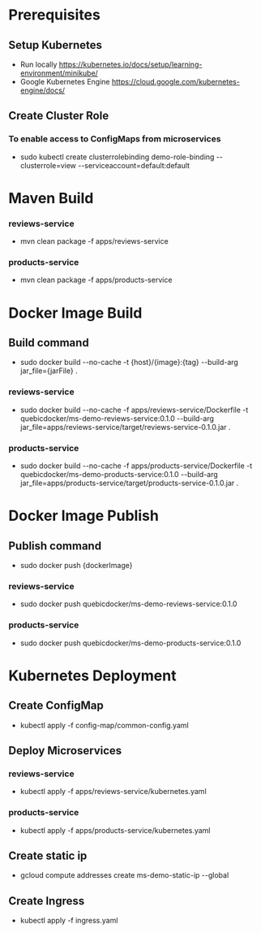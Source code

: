 # Prerequisites
## Setup Kubernetes
* Run locally https://kubernetes.io/docs/setup/learning-environment/minikube/
* Google Kubernetes Engine https://cloud.google.com/kubernetes-engine/docs/

## Create Cluster Role
### To enable access to ConfigMaps from  microservices
* sudo kubectl create clusterrolebinding demo-role-binding --clusterrole=view --serviceaccount=default:default

# Maven Build
### reviews-service
* mvn clean package -f apps/reviews-service

### products-service
* mvn clean package -f apps/products-service

# Docker Image Build
## Build command
* sudo docker build --no-cache -t {host}/{image}:{tag} --build-arg jar_file={jarFile} .

### reviews-service
* sudo docker build --no-cache -f apps/reviews-service/Dockerfile -t quebicdocker/ms-demo-reviews-service:0.1.0 --build-arg jar_file=apps/reviews-service/target/reviews-service-0.1.0.jar .

### products-service
* sudo docker build --no-cache -f apps/products-service/Dockerfile -t quebicdocker/ms-demo-products-service:0.1.0 --build-arg jar_file=apps/products-service/target/products-service-0.1.0.jar .

# Docker Image Publish
## Publish command
* sudo docker push {dockerImage}

### reviews-service
* sudo docker push quebicdocker/ms-demo-reviews-service:0.1.0

### products-service
* sudo docker push quebicdocker/ms-demo-products-service:0.1.0


# Kubernetes Deployment
## Create ConfigMap
* kubectl apply -f config-map/common-config.yaml

## Deploy Microservices
### reviews-service
* kubectl apply -f apps/reviews-service/kubernetes.yaml

### products-service
* kubectl apply -f apps/products-service/kubernetes.yaml

## Create static ip
* gcloud compute addresses create ms-demo-static-ip --global

## Create Ingress
* kubectl apply -f ingress.yaml

